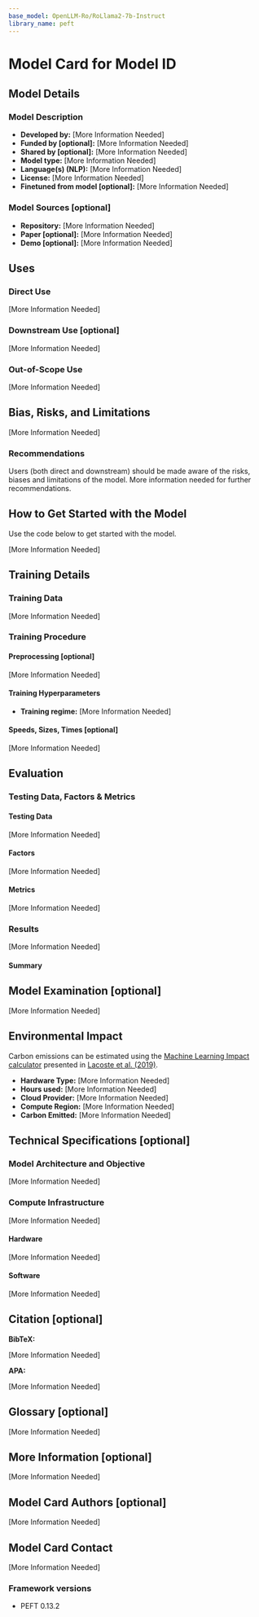 ```yaml
---
base_model: OpenLLM-Ro/RoLlama2-7b-Instruct
library_name: peft
---
```


# Model Card for Model ID

<!-- Provide a quick summary of what the model is/does. -->



## Model Details

### Model Description

<!-- Provide a longer summary of what this model is. -->



- **Developed by:** [More Information Needed]
- **Funded by [optional]:** [More Information Needed]
- **Shared by [optional]:** [More Information Needed]
- **Model type:** [More Information Needed]
- **Language(s) (NLP):** [More Information Needed]
- **License:** [More Information Needed]
- **Finetuned from model [optional]:** [More Information Needed]

### Model Sources [optional]

<!-- Provide the basic links for the model. -->

- **Repository:** [More Information Needed]
- **Paper [optional]:** [More Information Needed]
- **Demo [optional]:** [More Information Needed]

## Uses

<!-- Address questions around how the model is intended to be used, including the foreseeable users of the model and those affected by the model. -->

### Direct Use

<!-- This section is for the model use without fine-tuning or plugging into a larger ecosystem/app. -->

[More Information Needed]

### Downstream Use [optional]

<!-- This section is for the model use when fine-tuned for a task, or when plugged into a larger ecosystem/app -->

[More Information Needed]

### Out-of-Scope Use

<!-- This section addresses misuse, malicious use, and uses that the model will not work well for. -->

[More Information Needed]

## Bias, Risks, and Limitations

<!-- This section is meant to convey both technical and sociotechnical limitations. -->

[More Information Needed]

### Recommendations

<!-- This section is meant to convey recommendations with respect to the bias, risk, and technical limitations. -->

Users (both direct and downstream) should be made aware of the risks, biases and limitations of the model. More information needed for further recommendations.

## How to Get Started with the Model

Use the code below to get started with the model.

[More Information Needed]

## Training Details

### Training Data

<!-- This should link to a Dataset Card, perhaps with a short stub of information on what the training data is all about as well as documentation related to data pre-processing or additional filtering. -->

[More Information Needed]

### Training Procedure

<!-- This relates heavily to the Technical Specifications. Content here should link to that section when it is relevant to the training procedure. -->

#### Preprocessing [optional]

[More Information Needed]


#### Training Hyperparameters

- **Training regime:** [More Information Needed] <!--fp32, fp16 mixed precision, bf16 mixed precision, bf16 non-mixed precision, fp16 non-mixed precision, fp8 mixed precision -->

#### Speeds, Sizes, Times [optional]

<!-- This section provides information about throughput, start/end time, checkpoint size if relevant, etc. -->

[More Information Needed]

## Evaluation

<!-- This section describes the evaluation protocols and provides the results. -->

### Testing Data, Factors & Metrics

#### Testing Data

<!-- This should link to a Dataset Card if possible. -->

[More Information Needed]

#### Factors

<!-- These are the things the evaluation is disaggregating by, e.g., subpopulations or domains. -->

[More Information Needed]

#### Metrics

<!-- These are the evaluation metrics being used, ideally with a description of why. -->

[More Information Needed]

### Results

[More Information Needed]

#### Summary



## Model Examination [optional]

<!-- Relevant interpretability work for the model goes here -->

[More Information Needed]

## Environmental Impact

<!-- Total emissions (in grams of CO2eq) and additional considerations, such as electricity usage, go here. Edit the suggested text below accordingly -->

Carbon emissions can be estimated using the [Machine Learning Impact calculator](https://mlco2.github.io/impact#compute) presented in [Lacoste et al. (2019)](https://arxiv.org/abs/1910.09700).

- **Hardware Type:** [More Information Needed]
- **Hours used:** [More Information Needed]
- **Cloud Provider:** [More Information Needed]
- **Compute Region:** [More Information Needed]
- **Carbon Emitted:** [More Information Needed]

## Technical Specifications [optional]

### Model Architecture and Objective

[More Information Needed]

### Compute Infrastructure

[More Information Needed]

#### Hardware

[More Information Needed]

#### Software

[More Information Needed]

## Citation [optional]

<!-- If there is a paper or blog post introducing the model, the APA and Bibtex information for that should go in this section. -->

**BibTeX:**

[More Information Needed]

**APA:**

[More Information Needed]

## Glossary [optional]

<!-- If relevant, include terms and calculations in this section that can help readers understand the model or model card. -->

[More Information Needed]

## More Information [optional]

[More Information Needed]

## Model Card Authors [optional]

[More Information Needed]

## Model Card Contact

[More Information Needed]
### Framework versions

- PEFT 0.13.2